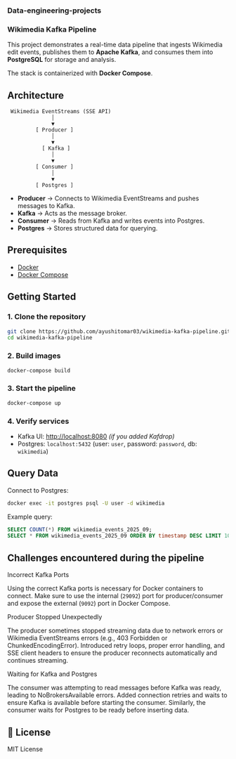 ### Data-engineering-projects

### Wikimedia Kafka Pipeline

This project demonstrates a real-time data pipeline that ingests Wikimedia edit events, publishes them to **Apache Kafka**, and consumes them into **PostgreSQL** for storage and analysis.

The stack is containerized with **Docker Compose**.

##  Architecture

```
 Wikimedia EventStreams (SSE API)
              │
              ▼
         [ Producer ]
              │
              ▼
           [ Kafka ]
              │
              ▼
         [ Consumer ]
              │
              ▼
         [ Postgres ]
```

* **Producer** → Connects to Wikimedia EventStreams and pushes messages to Kafka.
* **Kafka** → Acts as the message broker.
* **Consumer** → Reads from Kafka and writes events into Postgres.
* **Postgres** → Stores structured data for querying.



##  Prerequisites

* [Docker](https://docs.docker.com/get-docker/)
* [Docker Compose](https://docs.docker.com/compose/install/)



##  Getting Started

### 1. Clone the repository

```bash
git clone https://github.com/ayushitomar03/wikimedia-kafka-pipeline.git
cd wikimedia-kafka-pipeline
```

### 2. Build images

```bash
docker-compose build
```

### 3. Start the pipeline

```bash
docker-compose up
```

### 4. Verify services

* Kafka UI: [http://localhost:8080](http://localhost:8080) *(if you added Kafdrop)*
* Postgres: `localhost:5432` (user: `user`, password: `password`, db: `wikimedia`)



##  Query Data

Connect to Postgres:

```bash
docker exec -it postgres psql -U user -d wikimedia
```

Example query:

```sql
SELECT COUNT(*) FROM wikimedia_events_2025_09;
SELECT * FROM wikimedia_events_2025_09 ORDER BY timestamp DESC LIMIT 10;
```
##  Challenges encountered during the pipeline 

Incorrect Kafka Ports

Using the correct Kafka ports is necessary for Docker containers to connect. Make sure to use the internal (`29092`) port for producer/consumer and expose the external (`9092`) port in Docker Compose.

Producer Stopped Unexpectedly

The producer sometimes stopped streaming data due to network errors or Wikimedia EventStreams errors (e.g., 403 Forbidden or ChunkedEncodingError).
Introduced retry loops, proper error handling, and SSE client headers to ensure the producer reconnects automatically and continues streaming.

Waiting for Kafka and Postgres

The consumer was attempting to read messages before Kafka was ready, leading to NoBrokersAvailable errors.
Added connection retries and waits to ensure Kafka is available before starting the consumer.
Similarly, the consumer waits for Postgres to be ready before inserting data.


## 📄 License

MIT License
